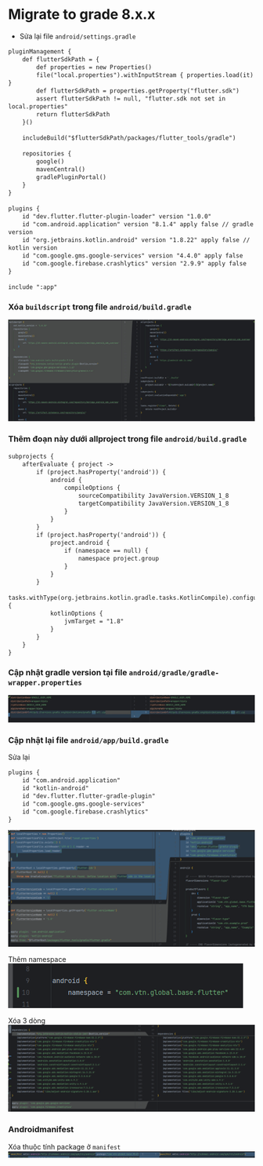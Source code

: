 
# Migrate to grade 8.x.x

- Sửa lại file `android/settings.gradle`
```
pluginManagement {
    def flutterSdkPath = {
        def properties = new Properties()
        file("local.properties").withInputStream { properties.load(it) }
        def flutterSdkPath = properties.getProperty("flutter.sdk")
        assert flutterSdkPath != null, "flutter.sdk not set in local.properties"
        return flutterSdkPath
    }()

    includeBuild("$flutterSdkPath/packages/flutter_tools/gradle")

    repositories {
        google()
        mavenCentral()
        gradlePluginPortal()
    }
}

plugins {
    id "dev.flutter.flutter-plugin-loader" version "1.0.0"
    id "com.android.application" version "8.1.4" apply false // gradle version
    id "org.jetbrains.kotlin.android" version "1.8.22" apply false // kotlin version
    id "com.google.gms.google-services" version "4.4.0" apply false
    id "com.google.firebase.crashlytics" version "2.9.9" apply false
}

include ":app"
```

### Xóa `buildscript` trong file `android/build.gradle`

![](https://github.com/minhson3756/admob/blob/main/migrate-gradle-8/img1.jpg?raw=true) 

### Thêm đoạn này dưới allproject trong file `android/build.gradle`
```
subprojects {
    afterEvaluate { project ->
        if (project.hasProperty('android')) {
            android {
                compileOptions {
                    sourceCompatibility JavaVersion.VERSION_1_8
                    targetCompatibility JavaVersion.VERSION_1_8
                }
            }
        }
        if (project.hasProperty('android')) {
            project.android {
                if (namespace == null) {
                    namespace project.group
                }
            }
        }
        tasks.withType(org.jetbrains.kotlin.gradle.tasks.KotlinCompile).configureEach {
            kotlinOptions {
                jvmTarget = "1.8"
            }
        }
    }
}

```

### Cập nhật gradle version tại file `android/gradle/gradle-wrapper.properties`

![](https://github.com/minhson3756/admob/blob/main/migrate-gradle-8/img2.jpg?raw=true) 

### Cập nhật lại file  `android/app/build.gradle`

Sửa lại
```
plugins {
    id "com.android.application"
    id "kotlin-android"
    id "dev.flutter.flutter-gradle-plugin"
    id "com.google.gms.google-services"
    id "com.google.firebase.crashlytics"
}
```

![](https://github.com/minhson3756/admob/blob/main/migrate-gradle-8/img6.png?raw=true) 

Thêm namespace
![](https://github.com/minhson3756/admob/blob/main/migrate-gradle-8/img3.png?raw=true) 

Xóa 3 dòng
![](https://github.com/minhson3756/admob/blob/main/migrate-gradle-8/img4.png?raw=true) 

### Androidmanifest
Xóa thuộc tính package ở `manifest`
![](https://github.com/minhson3756/admob/blob/main/migrate-gradle-8/img5.png?raw=true)
